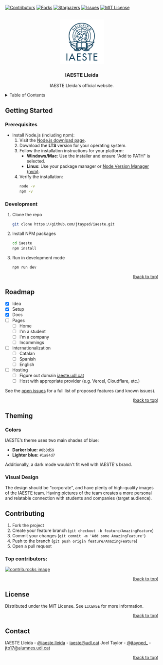 <a id="readme-top"></a>

[![Contributors][contributors-shield]][contributors-url]
[![Forks][forks-shield]][forks-url]
[![Stargazers][stars-shield]][stars-url]
[![Issues][issues-shield]][issues-url]
[![MIT License][license-shield]][license-url]

<!-- PROJECT LOGO -->
<br />
<div align="center">
  <a href="https://github.com/jtayped/iaeste">
    <img src="public/logos/vertical.svg" alt="Logo" width="145" height="145">
  </a>

  <h3 align="center">IAESTE Lleida</h3>
  <p align="center">
    IAESTE Lleida's official website.
  </p>
</div>

<!-- TABLE OF CONTENTS -->
<details>
  <summary>Table of Contents</summary>
  <ol>
    <li>
      <a href="#getting-started">Getting Started</a>
      <ul>
        <li><a href="#prerequisites">Prerequisites</a></li>
        <li><a href="#development">Development</a></li>
      </ul>
    </li>
    <li><a href="#roadmap">Roadmap</a></li>
    <li>
      <a href="#theming">Theming</a>
      <ul>
        <li><a href="#colors">Colors</a></li>
        <li><a href="#visual-design">Visual design</a></li>
      </ul>
    </li>
    <li><a href="#contributing">Contributing</a></li>
    <li><a href="#license">License</a></li>
    <li><a href="#contact">Contact</a></li>
  </ol>
</details>

<!-- GETTING STARTED -->

## Getting Started

### Prerequisites

- Install Node.js (including npm):
  1. Visit the [Node.js download page](https://nodejs.org/).
  2. Download the **LTS** version for your operating system.
  3. Follow the installation instructions for your platform:
     - **Windows/Mac**: Use the installer and ensure "Add to PATH" is selected.
     - **Linux**: Use your package manager or [Node Version Manager (nvm)](https://github.com/nvm-sh/nvm).
  4. Verify the installation:
     ```sh
     node -v
     npm -v
     ```

### Development

1. Clone the repo
   ```sh
   git clone https://github.com/jtayped/iaeste.git
   ```
2. Install NPM packages
   ```sh
   cd iaeste
   npm install
   ```
3. Run in development mode
   ```sh
   npm run dev
   ```

<p align="right">(<a href="#readme-top">back to top</a>)</p>

<!-- ROADMAP -->

## Roadmap

- [x] Idea
- [x] Setup
- [x] Docs
- [ ] Pages
  - [ ] Home
  - [ ] I'm a student
  - [ ] I'm a company
  - [ ] Incommings
- [ ] Internationalization
  - [ ] Catalan
  - [ ] Spanish
  - [ ] English
- [ ] Hosting
  - [ ] Figure out domain [iaeste.udl.cat](http://www.iaeste.udl.cat/)
  - [ ] Host with appropriate provider (e.g. Vercel, Cloudflare, etc.)

See the [open issues](https://github.com/jtayped/iaeste/issues) for a full list of proposed features (and known issues).

<p align="right">(<a href="#readme-top">back to top</a>)</p>

<!-- THEMING -->

## Theming

### Colors

IAESTE’s theme uses two main shades of blue:

- **Darker blue:** `#0b3d59`
- **Lighter blue:** `#1a84d7`

Additionally, a dark mode wouldn't fit well with IAESTE's brand.

### Visual Design

The design should be "corporate", and have plenty of high-quality images of the IAESTE team. Having pictures of the team creates a more personal and relatable connection with students and companies (target audience).

<!-- CONTRIBUTING -->

## Contributing

1. Fork the project
2. Create your feature branch (`git checkout -b feature/AmazingFeature`)
3. Commit your changes (`git commit -m 'Add some AmazingFeature'`)
4. Push to the branch (`git push origin feature/AmazingFeature`)
5. Open a pull request

### Top contributors:

<a href="https://github.com/jtayped/iaeste/graphs/contributors">
  <img src="https://contrib.rocks/image?repo=jtayped/iaeste" alt="contrib.rocks image" />
</a>

<p align="right">(<a href="#readme-top">back to top</a>)</p>

<!-- LICENSE -->

## License

Distributed under the MIT License. See `LICENSE` for more information.

<p align="right">(<a href="#readme-top">back to top</a>)</p>

<!-- CONTACT -->

## Contact

IAESTE Lleida - [@iaeste.lleida](https://instagram.com/iaeste.lleida) - iaeste@udl.cat
Joel Taylor - [@jtayped\_](https://instagram.com/jtayped_) - jtp17@alumnes.udl.cat

<p align="right">(<a href="#readme-top">back to top</a>)</p>

<!-- MARKDOWN LINKS & IMAGES -->
<!-- https://www.markdownguide.org/basic-syntax/#reference-style-links -->

[contributors-shield]: https://img.shields.io/github/contributors/jtayped/iaeste.svg?style=for-the-badge
[contributors-url]: https://github.com/jtayped/iaeste/graphs/contributors
[forks-shield]: https://img.shields.io/github/forks/jtayped/iaeste.svg?style=for-the-badge
[forks-url]: https://github.com/jtayped/iaeste/network/members
[stars-shield]: https://img.shields.io/github/stars/jtayped/iaeste.svg?style=for-the-badge
[stars-url]: https://github.com/jtayped/iaeste/stargazers
[issues-shield]: https://img.shields.io/github/issues/jtayped/iaeste.svg?style=for-the-badge
[issues-url]: https://github.com/jtayped/iaeste/issues
[license-shield]: https://img.shields.io/github/license/jtayped/iaeste.svg?style=for-the-badge
[license-url]: https://github.com/jtayped/iaeste/blob/master/LICENSE
[Next.js]: https://img.shields.io/badge/next.js-000000?style=for-the-badge&logo=nextdotjs&logoColor=white
[Next-url]: https://nextjs.org/
